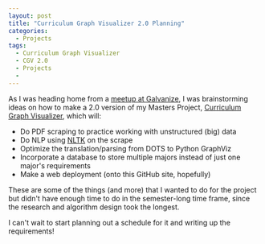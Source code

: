 ```yaml
---
layout: post
title: "Curriculum Graph Visualizer 2.0 Planning"
categories:
  - Projects
tags:
  - Curriculum Graph Visualizer
  - CGV 2.0
  - Projects
  - 
---
```


As I was heading home from a [meetup at Galvanize](https://danaoira.github.io/data-science-or-data-engineering/), I was brainstorming ideas on how to make a 2.0 version of my Masters Project, [Curriculum Graph Visualizer](https://github.com/danaoira/CurriculumGraphVisualizer), which will:

- Do PDF scraping to practice working with unstructured (big) data
- Do NLP using [NLTK](http://www.nltk.org/) on the scrape
- Optimize the translation/parsing from DOTS to Python GraphViz
- Incorporate a database to store multiple majors instead of just one major's requirements
- Make a web deployment (onto this GitHub site, hopefully)

These are some of the things (and more) that I wanted to do for the project but didn't have enough time to do in the semester-long time frame, since the research and algorithm design took the longest.

I can't wait to start planning out a schedule for it and writing up the requirements!